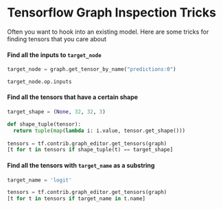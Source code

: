 # Tensorflow Graph Inspection Tricks
Often you want to hook into an existing model. Here are some tricks for finding tensors that you care about

#### Find all the inputs to `target_node`

```python
target_node = graph.get_tensor_by_name("predictions:0")

target_node.op.inputs
```

#### Find all the tensors that have a certain shape
```python
target_shape = (None, 32, 32, 3)

def shape_tuple(tensor):
  return tuple(map(lambda i: i.value, tensor.get_shape()))
  
tensors = tf.contrib.graph_editor.get_tensors(graph)
[t for t in tensors if shape_tuple(t) == target_shape]
```

#### Find all the tensors with `target_name` as a substring
```python
target_name = 'logit'

tensors = tf.contrib.graph_editor.get_tensors(graph)
[t for t in tensors if target_name in t.name]
```
